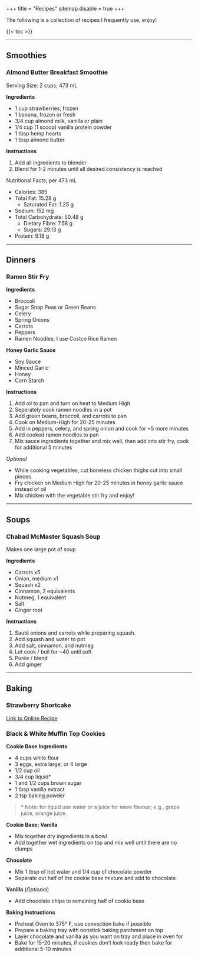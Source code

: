 +++
title = "Recipes"
sitemap.disable = true
+++

The following is a collection of recipes I frequently use, enjoy!

{{< toc >}}

---

## Smoothies

### Almond Butter Breakfast Smoothie

Serving Size: 2 cups; 473 mL

**Ingredients**

- 1 cup strawberries, frozen
- 1 banana, frozen or fresh
- 3/4 cup almond milk, vanilla or plain
- 1/4 cup (1 scoop) vanilla protein powder
- 1 tbsp hemp hearts
- 1 tbsp almond butter

**Instructions**

1. Add all ingredients to blender
2. Blend for 1-2 minutes until all desired consistency is reached

Nutritional Facts; per 473 mL

- Calories: 385
- Total Fat: 15.28 g
  - Saturated Fat: 1.25 g
- Sodium: 152 mg
- Total Carbohydrate: 50.48 g
  - Dietary Fibre: 7.58 g
  - Sugars: 29.13 g
- Protein: 9.18 g

---

## Dinners

### Ramen Stir Fry

**Ingredients**

- Broccoli
- Sugar Snap Peas or Green Beans
- Celery
- Spring Onions
- Carrots
- Peppers
- Ramen Noodles; I use Costco Rice Ramen

**Honey Garlic Sauce**

- Soy Sauce
- Minced Garlic
- Honey
- Corn Starch

**Instructions**

1. Add oil to pan and turn on heat to Medium High
2. Seperately cook ramen noodles in a pot
3. Add green beans, broccoli, and carrots to pan
4. Cook on Medium-High for 20-25 minutes
5. Add in peppers, celery, and spring onion and cook for ~5 more minutes
6. Add cooked ramen noodles to pan
7. Mix sauce ingredients together and mix well, then add into stir fry, cook for additional 5 minutes

_Optional_

- While cooking vegetables, cut boneless chicken thighs cut into small pieces
- Fry chicken on Medium High for 20-25 minutes in honey garlic sauce instead of oil
- Mix chicken with the vegetable stir fry and enjoy!

---

## Soups

### Chabad McMaster Squash Soup

Makes one large pot of soup

**Ingredients**

- Carrots x5
- Onion, medium x1
- Squash x2
- Cinnamon, 2 equivalents
- Nutmeg, 1 equivalent
- Salt
- Ginger root

**Instructions**

1. Sauté onions and carrots while preparing squash.
2. Add squash and water to pot
3. Add salt, cinnamon, and nutmeg
4. Let cook / boil for ~40 until soft
5. Purée / blend
6. Add ginger

---

## Baking

### Strawberry Shortcake

[Link to Online Recipe](https://drivemehungry.com/easy-sponge-cake/#recipe)

### Black & White Muffin Top Cookies

**Cookie Base Ingredients**

- 4 cups white flour
- 3 eggs, extra large; or 4 large
- 1/2 cup oil
- 3/4 cup liquid\*
- 1 and 1/2 cups brown sugar
- 1 tbsp vanilla extract
- 2 tsp baking powder

> \* Note: for liquid use water or a juice for more flavour; e.g., grape juice, orange juice.

**Cookie Base; Vanilla**

- Mix together dry ingredients in a bowl
- Add together wet ingredients on top and mix well until there are no clumps

**Chocolate**

- Mix 1 tbsp of hot water and 1/4 cup of chocolate powder
- Separate out half of the cookie base mixture and add to chocolate

**Vanilla** (_Optional_)

- Add chocolate chips to remaining half of cookie base

**Baking Instructions**

- Preheat Oven to 375° F, use convection bake if possible
- Prepare a baking tray with nonstick baking parchment on top
- Layer chocolate and vanilla as you want on tray and place in oven for
- Bake for 15-20 minutes, if cookies don’t look ready then bake for additional 5-10 minutes
